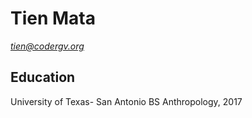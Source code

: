 # Tien Mata
*tien@codergv.org*

## Education
University of Texas- San Antonio
BS Anthropology, 2017
